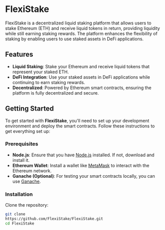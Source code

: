 # FlexiStake

FlexiStake is a decentralized liquid staking platform that allows users to stake Ethereum (ETH) and receive liquid tokens in return, providing liquidity while still earning staking rewards. The platform enhances the flexibility of staking by enabling users to use staked assets in DeFi applications.

## Features
- **Liquid Staking**: Stake your Ethereum and receive liquid tokens that represent your staked ETH.
- **DeFi Integration**: Use your staked assets in DeFi applications while continuing to earn staking rewards.
- **Decentralized**: Powered by Ethereum smart contracts, ensuring the platform is fully decentralized and secure.

## Getting Started

To get started with **FlexiStake**, you'll need to set up your development environment and deploy the smart contracts. Follow these instructions to get everything set up:

### Prerequisites

- **Node.js**: Ensure that you have [Node.js](https://nodejs.org/) installed. If not, download and install it.
- **Ethereum Wallet**: Install a wallet like [MetaMask](https://metamask.io/) to interact with the Ethereum network.
- **Ganache (Optional)**: For testing your smart contracts locally, you can use [Ganache](https://www.trufflesuite.com/ganache).

### Installation

Clone the repository:

```bash
git clone
https://github.com/FlexiStake/FlexiStake.git
cd FlexiStake

